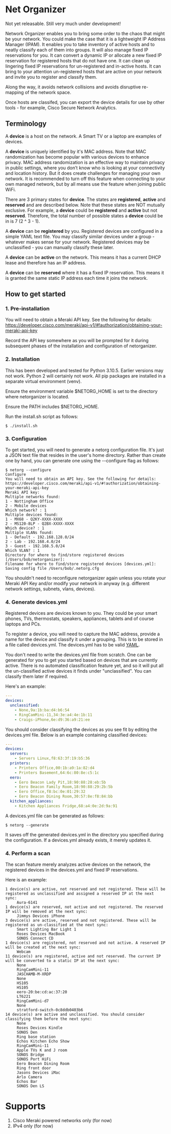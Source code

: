 # Net Organizer

Not yet releasable. Still very much under development!

Network Organizer enables you to bring some order to the chaos that might be your network. You could make the case that it is a lightweight IP Address Manager (IPAM). It enables you to take inventory of active hosts and to neatly classify each of them into groups. It will also manage fixed IP reservations for you. It can convert a dynamic IP or allocate a new fixed IP reservation for registered hosts that do not have one. It can clean up lingering fixed IP reservations for un-registered and in-active hosts. It can bring to your attention un-registered hosts that are active on your network and invite you to register and classify them. 

Along the way, it avoids network collisions and avoids disruptive re-mapping of the network space.

Once hosts are classifed, you can export the device details for use by other tools - for example, Cisco Secure Network Analytics.

## Terminology

A __device__ is a host on the network. A Smart TV or a laptop are examples of devices.

A __device__ is uniquely identified by it's MAC address. Note that MAC randomization has become popular with various devices to enhance privacy. MAC address randomization is an effective way to maintain privacy in public settings, where you don’t know who is looking at your connectivity and location history. But it does create challenges for managing your own network. It is recommended to turn off this feature when connecting to your own managed network, but by all means use the feature when joining public WiFi.

There are 3 primary states for __device__. The states are __registered__, __active__ and __reserved__ and are described below. Note that these states are NOT mutually exclusive. For example, a __device__ could be __registered__ and __active__ but not __reserved__. Therefore, the total number of possible states a __device__ could be in is 7 (2 ^ 3 - 1). 

A __device__ can be __registered__ by you. Registered devices are configured in a simple YAML text file. You may classify similar devices under a group - whatever makes sense for your network. Registered devices may be unclassified - you can manually classify these later. 

A __device__ can be __active__ on the network. This means it has a current DHCP lease and therefore has an IP address.

A __device__ can be __reserved__ where it has a fixed IP reservation. This means it is granted the same static IP address each time it joins the network. 

## How to get started

### 1. Pre-installation

You will need to obtain a Meraki API key. See the following for details:
https://developer.cisco.com/meraki/api-v1/#!authorization/obtaining-your-meraki-api-key

Record the API key somewhere as you will be prompted for it during subsequent phases of the installation and configuration of netorganizer.

### 2. Installation

This has been developed and tested for Python 3.10.5. Earlier versions may not work. Python 2 will certainly not work. All pip packages are installed in a separate virtual environment (venv). 

Ensure the environment variable $NETORG_HOME is set to the directory where netorganizer is located.

Ensure the PATH includes $NETORG_HOME.

Run the install.sh script as follows:

```shell
$ ./install.sh
```

### 3. Configuration

To get started, you will need to generate a netorg configuration file. It's just a JSON text file that resides in the user's home directory. Rather than create one by hand, you can generate one using the --configure flag as follows:

```text
$ netorg --configure
Configure
You will need to obtain an API key. See the following for details:
https://developer.cisco.com/meraki/api-v1/#!authorization/obtaining-your-meraki-api-key
Meraki API key: 
Multiple networks found:
1 - Nottingham Office
2 - Mobile devices
Which network? : 1
Multiple devices found:
1 - MX68 - Q2KY-XXXX-XXXX
2 - MS120-8LP - Q2BX-XXXX-XXXX
Which device? : 1
Multiple VLANs found:
1 - Default - 192.168.128.0/24
2 - Lab - 192.168.4.0/24
3 - Guest - 192.168.5.0/24
Which VLAN? : 1
Directory for where to find/store registered devices [/Users/bob/netorganizer]: 
Filename for where to find/store registered devices [devices.yml]: 
Saving config file /Users/bob/.netorg.cfg
```

You shouldn't need to reconfigure netorganizer again unless you rotate your Meraki API Key and/or modify your network in anyway (e.g. different network settings, subnets, vlans, devices).

### 4. Generate devices.yml

Registered devices are devices known to you. They could be your smart phones, TVs, thermostats, speakers, appliances, tablets and of course laptops and PCs.

To register a device, you will need to capture the MAC address, provide a name for the device and classify it under a grouping. This is to be stored in a file called devices.yml. The devices.yml has to be valid [YAML](https://yaml.org).

You don't need to write the devices.yml file from scratch. One can be generated for you to get you started based on devices that are currently active. There is no automated classification feature yet, and so it will put all the un-classified active devices it finds under "unclassified". You can classify them later if required.

Here's an example:
```yaml
---
devices:
  unclassified:
    - None,9a:1b:ba:d4:b6:54
    - RingCamMini-11,34:3e:a4:4e:1b:11
    - Craigs-iPhone,6e:d9:36:a9:21:ee
```

You should consider classifying the devices as you see fit by editing the devices.yml file. Below is an example containing classified devices:

```yaml
---
devices:
  servers:
    - Servers Linux,f8:63:3f:19:b5:36
  printers:
    - Printers Office,00:1b:a9:1a:82:d4
    - Printers Basement,64:6c:80:8e:c5:1c
  eero:
    - Eero Beacon Lady Pit,18:90:88:28:eb:5b
    - Eero Beacon Family Room,18:90:88:29:2b:5b
    - Eero Office,f8:bc:0e:01:29:32
    - Eero Beacon Dining Room,30:57:8e:f8:84:bb
  kitchen_appliances:
    - Kitchen Appliances Fridge,68:a4:0e:2d:9a:91
```

A devices.yml file can be generated as follows:

```text
$ netorg --generate
```

It saves off the generated devices.yml in the directory you specified during the configuration.
If a devices.yml already exists, it merely updates it.

### 4. Perform a scan

The scan feature merely analyzes active devices on the network, the registered devices in the devices.yml and fixed IP reservations. 

Here is an example:

```text
1 device(s) are active, not reserved and not registered. These will be registered as unclassified and assigned a reserved IP at the next sync:
     Aura-6141
1 device(s) are reserved, not active and not registered. The reserved IP will be removed at the next sync:
     Jimmys Devices iPhone
3 device(s) are active, reserved and not registered. These will be registered as un-classified at the next sync:
     Smart Lighting Bar Light 1
     Roses Devices MacBook
     SONOS Connect CD
1 device(s) are registered, not reserved and not active. A reserved IP will be created at the next sync:
     Webcam
11 device(s) are registered, active and not reserved. The current IP will be converted to a static IP at the next sync:
     None
     RingCamMini-11
     JASCHAMB-M-XRDP
     None
     HS105
     HS105
     eero-20:be:cd:ac:37:20
     LT6221
     RingCamMini-d7
     None
     stratford-switch-0c8ddb0403b6
14 device(s) are active and unclassified. You should consider classifying them before the next sync:
     None
     Roses Devices Kindle
     SONOS Den
     Ring base station
     Echos Kitchen Echo Show
     RingCamMini-11
     Apple TVs K and J room
     SONOS Bridge
     SONOS Port HiFi
     Eero Beacon Dining Room
     Ring front door
     Jasons Devices iMac
     Arlo Camera
     Echos Bar
     SONOS Den LS
```



# Supports

1. Cisco Meraki powered networks only (for now)
2. IPv4 only (for now)
